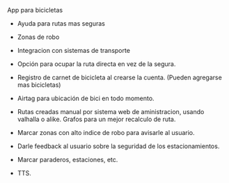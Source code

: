 
App para bicicletas

- Ayuda para rutas mas seguras
- Zonas de robo
- Integracion con sistemas de transporte

- Opción para ocupar la ruta directa en vez de la segura.
- Registro de carnet de bicicleta al crearse la cuenta. (Pueden agregarse mas bicicletas)
- Airtag para ubicación de bici en todo momento.
-  Rutas creadas manual por sistema web de aministracion, usando valhalla o alike. Grafos para un mejor recalculo de ruta.
- Marcar zonas con alto indice de robo para avisarle al usuario.
- Darle feedback al usuario sobre la seguridad de los estacionamientos.
- Marcar paraderos, estaciones, etc.
- TTS.